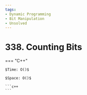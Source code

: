 ```yaml
---
tags:
- Dynamic Programming
- Bit Manipulation
- Unsolved
---
```



# 338. Counting Bits

=== "C++"

    $Time: O()$

    $Space: O()$

    ```c++
    ```